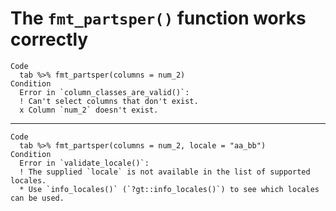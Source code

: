 # The `fmt_partsper()` function works correctly

    Code
      tab %>% fmt_partsper(columns = num_2)
    Condition
      Error in `column_classes_are_valid()`:
      ! Can't select columns that don't exist.
      x Column `num_2` doesn't exist.

---

    Code
      tab %>% fmt_partsper(columns = num_2, locale = "aa_bb")
    Condition
      Error in `validate_locale()`:
      ! The supplied `locale` is not available in the list of supported locales.
      * Use `info_locales()` (`?gt::info_locales()`) to see which locales can be used.

